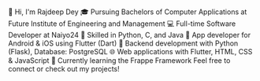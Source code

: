 👋 Hi, I'm Rajdeep Dey
🎓 Pursuing Bachelors of Computer Applications at Future Institute of Engineering and Management
💻 Full-time Software Developer at Naiyo24
🐍 Skilled in Python, C, and Java
📱 App developer for Android & iOS using Flutter (Dart)
🔗 Backend development with Python (Flask), Database: PostgreSQL
🌐 Web applications with Flutter, HTML, CSS & JavaScript
🚀 Currently learning the Frappe Framework
Feel free to connect or check out my projects!
